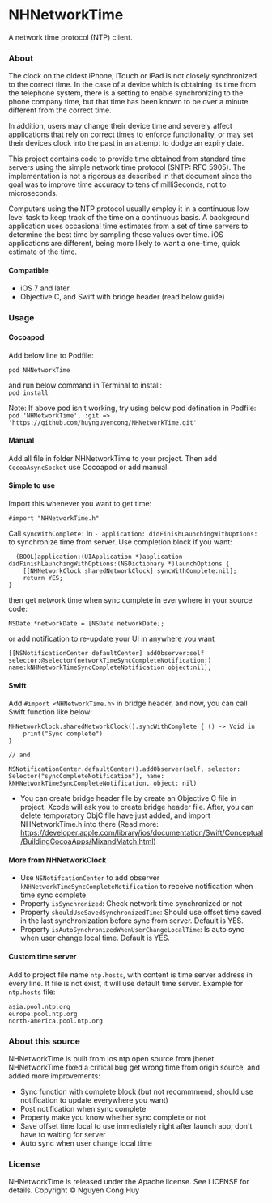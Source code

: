 # NHNetworkTime
A network time protocol (NTP) client.

### About

The clock on the oldest iPhone, iTouch or iPad is not closely synchronized to the correct time. In the case of a device which is obtaining its time from the telephone system, there is a setting to enable synchronizing to the phone company time, but that time has been known to be over a minute different from the correct time.

In addition, users may change their device time and severely affect applications that rely on correct times to enforce functionality, or may set their devices clock into the past in an attempt to dodge an expiry date.

This project contains code to provide time obtained from standard time servers using the simple network time protocol (SNTP: RFC 5905). The implementation is not a rigorous as described in that document since the goal was to improve time accuracy to tens of milliSeconds, not to microseconds.

Computers using the NTP protocol usually employ it in a continuous low level task to keep track of the time on a continuous basis.  A background application uses occasional time estimates from a set of time servers to determine the best time by sampling these values over time. iOS applications are different, being more likely to want a one-time, quick estimate of the time.

#### Compatible
- iOS 7 and later.  
- Objective C, and Swift with bridge header (read below guide)

### Usage

#### Cocoapod
Add below line to Podfile:  

```
pod NHNetworkTime
```  
and run below command in Terminal to install:  
`pod install`

Note: If above pod isn't working, try using below pod defination in Podfile:  
`pod 'NHNetworkTime', :git => 'https://github.com/huynguyencong/NHNetworkTime.git'`
#### Manual
Add all file in folder NHNetworkTime to your project. Then add `CocoaAsyncSocket` use Cocoapod or add manual.

#### Simple to use
Import this whenever you want to get time:   

```
#import "NHNetworkTime.h"
```



Call `syncWithComplete:` in `- application: didFinishLaunchingWithOptions:` to synchronize time from server. Use completion block if you want:

```
- (BOOL)application:(UIApplication *)application didFinishLaunchingWithOptions:(NSDictionary *)launchOptions {
    [[NHNetworkClock sharedNetworkClock] syncWithComplete:nil];
    return YES;
}
```

then get network time when sync complete in everywhere in your source code:

```
NSDate *networkDate = [NSDate networkDate];
```

or add notification to re-update your UI in anywhere you want

```
[[NSNotificationCenter defaultCenter] addObserver:self selector:@selector(networkTimeSyncCompleteNotification:) name:kNHNetworkTimeSyncCompleteNotification object:nil];
```

#### Swift
Add `#import <NHNetworkTime.h>` in bridge header, and now, you can call Swift function like below:
```
NHNetworkClock.sharedNetworkClock().syncWithComplete { () -> Void in
    print("Sync complete")
}

// and

NSNotificationCenter.defaultCenter().addObserver(self, selector: Selector("syncCompleteNotification"), name: kNHNetworkTimeSyncCompleteNotification, object: nil)
```

* You can create bridge header file by create an Objective C file in project. Xcode will ask you to create bridge header file. After, you can delete temporatory ObjC file have just added, and import NHNetworkTime.h into there (Read more: https://developer.apple.com/library/ios/documentation/Swift/Conceptual/BuildingCocoaApps/MixandMatch.html)

#### More from NHNetworkClock

- Use `NSNotifcationCenter` to add observer `kNHNetworkTimeSyncCompleteNotification` to receive notification when time sync complete
- Property `isSynchronized`: Check network time synchronized or not
- Property `shouldUseSavedSynchronizedTime`: Should use offset time saved in the last synchronization before sync from server. Default is YES.
- Property `isAutoSynchronizedWhenUserChangeLocalTime`: Is auto sync when user change local time. Default is YES.

#### Custom time server
Add to project file name `ntp.hosts`, with content is time server address in every line. If file is not exist, it will use default time server. Example for `ntp.hosts` file:

```
asia.pool.ntp.org
europe.pool.ntp.org
north-america.pool.ntp.org
```


### About this source
NHNetworkTime is built from ios ntp open source from jbenet. NHNetworkTime fixed a critical bug get wrong time from origin source, and added more improvements:

- Sync function with complete block (but not recommmend, should use notification to update everywhere you want)
- Post notification when sync complete
- Property make you know whether sync complete or not
- Save offset time local to use immediately right after launch app, don't have to waiting for server
- Auto sync when user change local time

### License
NHNetworkTime is released under the Apache license. See LICENSE for details. Copyright © Nguyen Cong Huy
